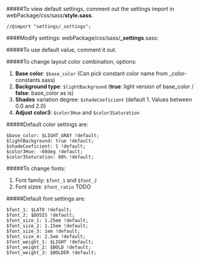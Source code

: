 #####To view default settings, comment out the settings import in webPackage/css/sass/**style.sass**.
```
//@import "settings/_settings";
```

####Modify settings: webPackage/css/sass/**_settings**.sass:

#####To use default value, comment it out. 

#####To change layout color combination, options:
  1. **Base color**: `$base_color` (Can pick constant color name from _color-constants.sass)
  2. **Background type**: `$lightBackground` (**true**: light version of base_color / **false**: base_color as is)
  3. **Shades** variation degree: `$shadeCoeficient` (default 1. Values between 0.0 and 2.0)
  4. **Adjust color3**: `$color3Hue` and `$color3Saturation`
  

#####Default color settings are:

```
$base_color: $LIGHT_GRAY !default;
$lightBackground: true !default;
$shadeCoeficient: 1 !default;
$color3Hue: -60deg !default;
$color3Saturation: 80% !default;
```


#####To change fonts:
  1. Font family: `$font_1` and `$font_2`
  2. Font sizes: `$font_ratio` TODO


#####Default font settings are:

```
$font_1: $LATO !default;
$font_2: $DOSIS !default;
$font_size_1: 1.25em !default; 
$font_size_2: 1.15em !default;
$font_size_3: 1em !default;
$font_size_4: 2.5em !default; 
$font_weight_1: $LIGHT !default;
$font_weight_2: $BOLD !default;
$font_weight_3: $BOLDER !default;
```


